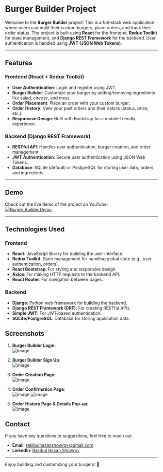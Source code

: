 # Burger Builder Project

Welcome to the **Burger Builder** project! This is a full-stack web application where users can build their custom burgers, place orders, and track their order status. The project is built using **React** for the frontend, **Redux Toolkit** for state management, and **Django REST Framework** for the backend. User authentication is handled using **JWT (JSON Web Tokens)**.

---

## Features

### Frontend (React + Redux Toolkit)
- **User Authentication**: Login and register using JWT.
- **Burger Builder**: Customize your burger by adding/removing ingredients like salad, cheese, and meat.
- **Order Placement**: Place an order with your custom burger.
- **Order History**: View your past orders and their details (status, price, etc.).
- **Responsive Design**: Built with Bootstrap for a mobile-friendly experience.

### Backend (Django REST Framework)
- **RESTful API**: Handles user authentication, burger creation, and order management.
- **JWT Authentication**: Secure user authentication using JSON Web Tokens.
- **Database**: SQLite (default) or PostgreSQL for storing user data, orders, and ingredients.

---

## Demo

Check out the live demo of the project on YouTube:  
[![Burger Builder Demo](https://img.youtube.com/vi/6fwx0WqFKZY/0.jpg)](https://youtu.be/6fwx0WqFKZY)

---

## Technologies Used

### Frontend
- **React**: JavaScript library for building the user interface.
- **Redux Toolkit**: State management for handling global state (e.g., user authentication, orders).
- **React Bootstrap**: For styling and responsive design.
- **Axios**: For making HTTP requests to the backend API.
- **React Router**: For navigation between pages.

### Backend
- **Django**: Python web framework for building the backend.
- **Django REST Framework (DRF)**: For creating RESTful APIs.
- **Simple JWT**: For JWT-based authentication.
- **SQLite/PostgreSQL**: Database for storing application data.


## Screenshots

1. **Burger Builder Login**:  
   ![image](https://github.com/user-attachments/assets/baf97e2a-c118-4ca4-9c64-830b7ebd6f39)
   
2. **Burger Builder Sign Up**:  
   ![image](https://github.com/user-attachments/assets/299f47db-b3a0-491b-ba0c-6ab54dc14bb6)

3. **Order Creation Page**:  
   ![image](https://github.com/user-attachments/assets/2bc5530a-4e2d-45ef-92cf-fce31e7612fd)

4. **Order Confirmation Page**:  
   ![image](https://github.com/user-attachments/assets/9754f6b2-db61-4342-8d19-bf0fa1973beb)
   ![image](https://github.com/user-attachments/assets/14d5eecc-c4af-4b34-b8c8-3be843ec47e3)

6. **Order History Page & Details Pop-up**:  
   ![image](https://github.com/user-attachments/assets/e095861d-1cd3-4f20-9819-750f38d9ae65)



## Contact

If you have any questions or suggestions, feel free to reach out:

- **Email**: rakibulhasanshowrov@gmail.com
- **LinkedIn**: [Rakibul Hasan Showrov](https://www.linkedin.com/in/rakibulhasanshowrov/)

---

Enjoy building and customizing your burgers! 🍔

